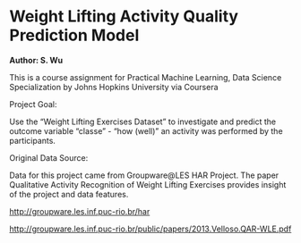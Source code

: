 # Weight Lifting Activity Quality Prediction Model

**Author: S. Wu**

This is a course assignment for Practical Machine Learning, Data Science Specialization by Johns Hopkins University via Coursera

Project Goal:

Use the “Weight Lifting Exercises Dataset” to investigate and predict the outcome variable “classe” - “how (well)” an activity was performed by the participants.

Original Data Source:

Data for this project came from Groupware@LES HAR Project. The paper Qualitative Activity Recognition of Weight Lifting Exercises provides insight of the project and data features.

http://groupware.les.inf.puc-rio.br/har

http://groupware.les.inf.puc-rio.br/public/papers/2013.Velloso.QAR-WLE.pdf
